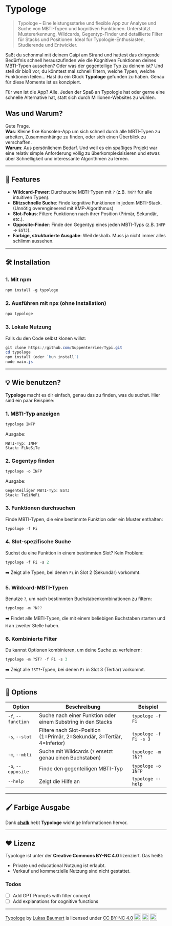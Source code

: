 # Typologe

> Typologe – Eine leistungsstarke und flexible App zur Analyse und Suche von MBTI-Typen und kognitiven Funktionen. Unterstützt Mustererkennung, Wildcards, Gegentyp-Finder und detaillierte Filter für Stacks und Positionen. Ideal für Typologie-Enthusiasten, Studierende und Entwickler.

Saßt du schonmal mit deinem Caipi am Strand und hattest das dringende Bedürfnis schnell herauszufinden wie die Kognitiven Funktionen deines MBTI-Typen aussehen? Oder was der gegenteilige Typ zu deinem ist?
Und stell dir bloß vor, du könntest mal schnell filtern, welche Typen, welche Funktionen teilen...
Hast du ein Glück **Typologe** gefunden zu haben. Genau für diese Momente ist es konzipiert.

Für wen ist die App? Alle. Jeden der Spaß an Typologie hat oder gerne eine schnelle Alternative hat, statt sich durch Millionen-Websites zu wühlen.

## Was und Warum?
Gute Frage. <br>
**Was**: Kleine fixe Konsolen-App um sich schnell durch alle MBTI-Typen zu arbeiten, Zusammenhänge zu finden, oder sich einen Überblick zu verschaffen. <br>
**Warum**: Aus persönlichem Bedarf. Und weil es ein spaßiges Projekt war eine relativ simple Anforderung völlig zu überkomplexisisieren und etwas über Schnelligkeit und interessante Algorithmen zu lernen.<br>

---

## 🚀 **Features**
- **Wildcard-Power**: Durchsuche MBTI-Typen mit `?` (z.B. `?N??` für alle intuitiven Typen).
- **Blitzschnelle Suche**: Finde kognitive Funktionen in jedem MBTI-Stack. (Unnötig overengineered mit KMP-Algorithmus)
- **Slot-Fokus**: Filtere Funktionen nach ihrer Position (Primär, Sekundär, etc.).
- **Opposite-Finder**: Finde den Gegentyp eines jeden MBTI-Typs (z.B. `INFP` → `ESTJ`).
- **Farbige, strukturierte Ausgabe**: Weil deshalb. Muss ja nicht immer alles schlimm aussehen.

---

## 🛠️ **Installation**
### 1. Mit **npm**
```powershell
npm install -g typologe
```

### 2. Ausführen mit **npx** (ohne Installation)
```powershell
npx typologe
```

### 3. Lokale Nutzung
Falls du den Code selbst klonen willst:
```powershell
git clone https://github.com/Suppenterrine/Typi.git
cd typologe
npm install (oder `bun install`)
node main.js
```

---

## 💡 **Wie benutzen?**
**Typologe** macht es dir einfach, genau das zu finden, was du suchst. Hier sind ein paar Beispiele:

### **1. MBTI-Typ anzeigen**
```powershell
typologe INFP
```
Ausgabe:
```plaintext
MBTI-Typ: INFP
Stack: FiNeSiTe
```

### **2. Gegentyp finden**
```powershell
typologe -o INFP
```
Ausgabe:
```plaintext
Gegenteiliger MBTI-Typ: ESTJ
Stack: TeSiNeFi
```

### **3. Funktionen durchsuchen**
Finde MBTI-Typen, die eine bestimmte Funktion oder ein Muster enthalten:
```powershell
typologe -f Fi
```

### **4. Slot-spezifische Suche**
Suchst du eine Funktion in einem bestimmten Slot? Kein Problem:
```powershell
typologe -f Fi -s 2
```
➡️ Zeigt alle Typen, bei denen `Fi` in Slot 2 (Sekundär) vorkommt.

### **5. Wildcard-MBTI-Typen**
Benutze `?`, um nach bestimmten Buchstabenkombinationen zu filtern:
```powershell
typologe -m ?N??
```
➡️ Findet alle MBTI-Typen, die mit einem beliebigen Buchstaben starten und `N` an zweiter Stelle haben.

### **6. Kombinierte Filter**
Du kannst Optionen kombinieren, um deine Suche zu verfeinern:
```powershell
typologe -m ?ST? -f Fi -s 3
```
➡️ Zeigt alle `?ST?`-Typen, bei denen `Fi` in Slot 3 (Tertiär) vorkommt.

---

## 📖 **Options**
| Option           | Beschreibung                                                                                       | Beispiel                                 |
|-------------------|---------------------------------------------------------------------------------------------------|-----------------------------------------|
| `-f`, `--function` | Suche nach einer Funktion oder einem Substring in den Stacks                                      | `typologe -f Fi`                            |
| `-s`, `--slot`    | Filtere nach Slot-Position (1=Primär, 2=Sekundär, 3=Tertiär, 4=Inferior)                           | `typologe -f Fi -s 3`                       |
| `-m`, `--mbti`    | Suche mit Wildcards (`?` ersetzt genau einen Buchstaben)                                           | `typologe -m ?N??`                          |
| `-o`, `--opposite`| Finde den gegenteiligen MBTI-Typ                                                                  | `typologe -o INFP`                          |
| `--help`          | Zeigt die Hilfe an                                                                                | `typologe --help`                           |

---

## 🖌️ **Farbige Ausgabe**
Dank **[chalk](https://www.npmjs.com/package/chalk)** hebt **Typologe** wichtige Informationen hervor.

---

## ❤️ **Lizenz**
Typologe ist unter der **Creative Commons BY-NC 4.0** lizenziert. Das heißt:  
- Private und educational Nutzung ist erlaubt.  
- Verkauf und kommerzielle Nutzung sind nicht gestattet.  

### Todos
- [ ] Add GPT Prompts with filter concept
- [ ] Add explanations for cognitive functions

--- 


<p xmlns:cc="http://creativecommons.org/ns#" xmlns:dct="http://purl.org/dc/terms/"><a property="dct:title" rel="cc:attributionURL" href="https://github.com/Suppenterrine/Typi">Typologe</a> by <a rel="cc:attributionURL dct:creator" property="cc:attributionName" href="https://github.com/Suppenterrine">Lukas Baumert</a> is licensed under <a href="https://creativecommons.org/licenses/by-nc/4.0/?ref=chooser-v1" target="_blank" rel="license noopener noreferrer" style="display:inline-block;">CC BY-NC 4.0<img style="height:22px!important;margin-left:3px;vertical-align:text-bottom;" src="https://mirrors.creativecommons.org/presskit/icons/cc.svg?ref=chooser-v1" alt=""><img style="height:22px!important;margin-left:3px;vertical-align:text-bottom;" src="https://mirrors.creativecommons.org/presskit/icons/by.svg?ref=chooser-v1" alt=""><img style="height:22px!important;margin-left:3px;vertical-align:text-bottom;" src="https://mirrors.creativecommons.org/presskit/icons/nc.svg?ref=chooser-v1" alt=""></a></p>
